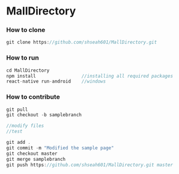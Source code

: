 # MallDirectory

### How to clone
```js
git clone https://github.com/shseah601/MallDirectory.git
```

### How to run
```js
cd MallDirectory
npm install                 //installing all required packages
react-native run-android    //windows
```

### How to contribute
```js
git pull
git checkout -b samplebranch

//modify files
//test

git add .
git commit -m "Modified the sample page"
git checkout master
git merge samplebranch
git push https://github.com/shseah601/MallDirectory.git master
```
